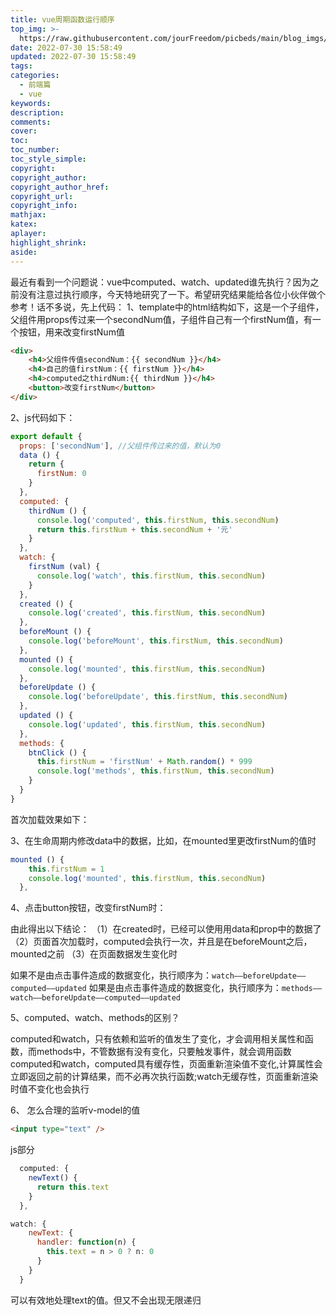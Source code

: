 ```yaml
---
title: vue周期函数运行顺序
top_img: >-
  https://raw.githubusercontent.com/jourFreedom/picbeds/main/blog_imgs/8ea16b280878493e8b07cd4f33c4b465_9b9b8903ca754025ae8507dbb805525a_thumb.jpg
date: 2022-07-30 15:58:49
updated: 2022-07-30 15:58:49
tags:
categories:
  - 前端篇
  - vue
keywords:
description:
comments:
cover:
toc:
toc_number:
toc_style_simple:
copyright:
copyright_author:
copyright_author_href:
copyright_url:
copyright_info:
mathjax:
katex:
aplayer:
highlight_shrink:
aside:
---
```


最近有看到一个问题说：vue中computed、watch、updated谁先执行？因为之前没有注意过执行顺序，今天特地研究了一下。希望研究结果能给各位小伙伴做个参考！话不多说，先上代码：
1、template中的html结构如下，这是一个子组件，父组件用props传过来一个secondNum值，子组件自己有一个firstNum值，有一个按钮，用来改变firstNum值

```html
<div>
    <h4>父组件传值secondNum：{{ secondNum }}</h4>
    <h4>自己的值firstNum：{{ firstNum }}</h4>
    <h4>computed之thirdNum:{{ thirdNum }}</h4>
    <button>改变firstNum</button>
</div>
```

2、js代码如下：

```javascript
export default {
  props: ['secondNum'], //父组件传过来的值，默认为0
  data () {
    return {
      firstNum: 0
    }
  },
  computed: {
    thirdNum () {
      console.log('computed', this.firstNum, this.secondNum)
      return this.firstNum + this.secondNum + '元'
    }
  },
  watch: {
    firstNum (val) {
      console.log('watch', this.firstNum, this.secondNum)
    }
  },
  created () {
    console.log('created', this.firstNum, this.secondNum)
  },
  beforeMount () {
    console.log('beforeMount', this.firstNum, this.secondNum)
  },
  mounted () {
    console.log('mounted', this.firstNum, this.secondNum)
  },
  beforeUpdate () {
    console.log('beforeUpdate', this.firstNum, this.secondNum)
  },
  updated () {
    console.log('updated', this.firstNum, this.secondNum)
  },
  methods: {
    btnClick () {
      this.firstNum = 'firstNum' + Math.random() * 999
      console.log('methods', this.firstNum, this.secondNum)
    }
  }
}
```

首次加载效果如下：

3、在生命周期内修改data中的数据，比如，在mounted里更改firstNum的值时

```javascript
mounted () {
    this.firstNum = 1
    console.log('mounted', this.firstNum, this.secondNum)
  },
```

4、点击button按钮，改变firstNum时：

由此得出以下结论：
（1）在created时，已经可以使用用data和prop中的数据了
（2）页面首次加载时，computed会执行一次，并且是在beforeMount之后，mounted之前
（3）在页面数据发生变化时

如果不是由点击事件造成的数据变化，执行顺序为：`watch——beforeUpdate——computed——updated`
如果是由点击事件造成的数据变化，执行顺序为：`methods——watch——beforeUpdate——computed——updated`

5、computed、watch、methods的区别？

computed和watch，只有依赖和监听的值发生了变化，才会调用相关属性和函数，而methods中，不管数据有没有变化，只要触发事件，就会调用函数
computed和watch，computed具有缓存性，页面重新渲染值不变化,计算属性会立即返回之前的计算结果，而不必再次执行函数;watch无缓存性，页面重新渲染时值不变化也会执行

6、 怎么合理的监听v-model的值

```html
<input type="text" />
```

js部分

```javascript
  computed: {
    newText() {
      return this.text
    }
  },

watch: {
    newText: {
      handler: function(n) {
        this.text = n > 0 ? n: 0
      }
    }
  }
```

可以有效地处理text的值。但又不会出现无限递归
